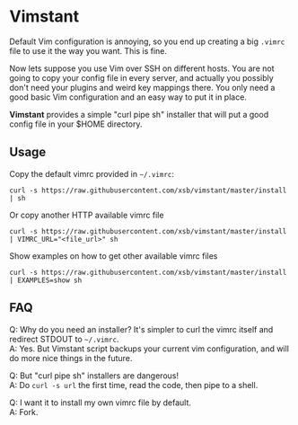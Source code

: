 # Vimstant

Default Vim configuration is annoying, so you end up creating
a big `.vimrc` file to use it the way you want. This is fine.

Now lets suppose you use Vim over SSH on different hosts.
You are not going to copy your config file in every server,
and actually you possibly don't need your plugins and weird
key mappings there. You only need a good basic Vim
configuration and an easy way to put it in place.

**Vimstant** provides a simple "curl pipe sh" installer
that will put a good config file in your $HOME directory.

## Usage

Copy the default vimrc provided in `~/.vimrc`:

    curl -s https://raw.githubusercontent.com/xsb/vimstant/master/install | sh

Or copy another HTTP available vimrc file

    curl -s https://raw.githubusercontent.com/xsb/vimstant/master/install | VIMRC_URL="<file_url>" sh

Show examples on how to get other available vimrc files

    curl -s https://raw.githubusercontent.com/xsb/vimstant/master/install | EXAMPLES=show sh


## FAQ

Q: Why do you need an installer? It's simpler to curl the vimrc itself and redirect STDOUT to `~/.vimrc`.  
A: Yes. But Vimstant script backups your current vim configuration, and will do more nice things in the future.

Q: But "curl pipe sh" installers are dangerous!  
A: Do `curl -s url` the first time, read the code, then pipe to a shell.

Q: I want it to install my own vimrc file by default.  
A: Fork.
